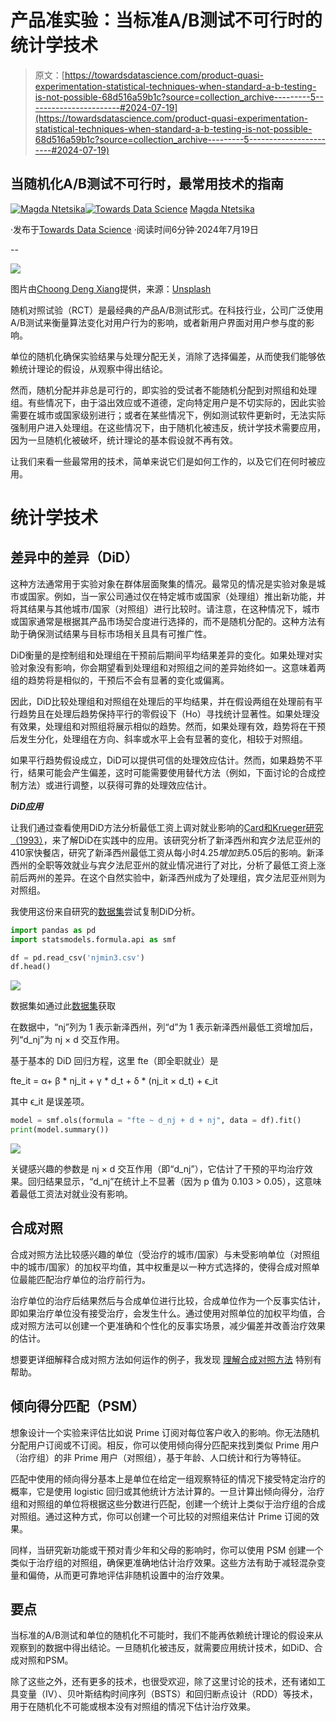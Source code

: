 # 产品准实验：当标准A/B测试不可行时的统计学技术

> 原文：[https://towardsdatascience.com/product-quasi-experimentation-statistical-techniques-when-standard-a-b-testing-is-not-possible-68d516a59b1c?source=collection_archive---------5-----------------------#2024-07-19](https://towardsdatascience.com/product-quasi-experimentation-statistical-techniques-when-standard-a-b-testing-is-not-possible-68d516a59b1c?source=collection_archive---------5-----------------------#2024-07-19)

## 当随机化A/B测试不可行时，最常用技术的指南

[](https://medium.com/@ntetsika.magda?source=post_page---byline--68d516a59b1c--------------------------------)[![Magda Ntetsika](../Images/00160af79eca1a27f908566b6586e037.png)](https://medium.com/@ntetsika.magda?source=post_page---byline--68d516a59b1c--------------------------------)[](https://towardsdatascience.com/?source=post_page---byline--68d516a59b1c--------------------------------)[![Towards Data Science](../Images/a6ff2676ffcc0c7aad8aaf1d79379785.png)](https://towardsdatascience.com/?source=post_page---byline--68d516a59b1c--------------------------------) [Magda Ntetsika](https://medium.com/@ntetsika.magda?source=post_page---byline--68d516a59b1c--------------------------------)

·发布于[Towards Data Science](https://towardsdatascience.com/?source=post_page---byline--68d516a59b1c--------------------------------) ·阅读时间6分钟·2024年7月19日

--

![](../Images/5b0290e14f023fbfc9924a8f79d37b95.png)

图片由[Choong Deng Xiang](https://dengxiang.pages.dev/)提供，来源：[Unsplash](https://unsplash.com/?utm_source=medium&utm_medium=referral)

随机对照试验（RCT）是最经典的产品A/B测试形式。在科技行业，公司广泛使用A/B测试来衡量算法变化对用户行为的影响，或者新用户界面对用户参与度的影响。

单位的随机化确保实验结果与处理分配无关，消除了选择偏差，从而使我们能够依赖统计理论的假设，从观察中得出结论。

然而，随机分配并非总是可行的，即实验的受试者不能随机分配到对照组和处理组。有些情况下，由于溢出效应或不道德，定向特定用户是不切实际的，因此实验需要在城市或国家级别进行；或者在某些情况下，例如测试软件更新时，无法实际强制用户进入处理组。在这些情况下，由于随机化被违反，统计学技术需要应用，因为一旦随机化被破坏，统计理论的基本假设就不再有效。

让我们来看一些最常用的技术，简单来说它们是如何工作的，以及它们在何时被应用。

# 统计学技术

## 差异中的差异（DiD）

这种方法通常用于实验对象在群体层面聚集的情况。最常见的情况是实验对象是城市或国家。例如，当一家公司通过仅在特定城市或国家（处理组）推出新功能，并将其结果与其他城市/国家（对照组）进行比较时。请注意，在这种情况下，城市或国家通常是根据其产品市场契合度进行选择的，而不是随机分配的。这种方法有助于确保测试结果与目标市场相关且具有可推广性。

DiD衡量的是控制组和处理组在干预前后期间平均结果差异的变化。如果处理对实验对象没有影响，你会期望看到处理组和对照组之间的差异始终如一。这意味着两组的趋势将是相似的，干预后不会有显著的变化或偏离。

因此，DiD比较处理组和对照组在处理后的平均结果，并在假设两组在处理前有平行趋势且在处理后趋势保持平行的零假设下（Ho）寻找统计显著性。如果处理没有效果，处理组和对照组将展示相似的趋势。然而，如果处理有效，趋势将在干预后发生分化，处理组在方向、斜率或水平上会有显著的变化，相较于对照组。

如果平行趋势假设成立，DiD可以提供可信的处理效应估计。然而，如果趋势不平行，结果可能会产生偏差，这时可能需要使用替代方法（例如，下面讨论的合成控制方法）或进行调整，以获得可靠的处理效应估计。

***DiD应用***

让我们通过查看使用DiD方法分析最低工资上调对就业影响的[Card和Krueger研究（1993）](https://www.aeaweb.org/articles?id=10.1257%2Faer.90.5.1397)，来了解DiD在实践中的应用。该研究分析了新泽西州和宾夕法尼亚州的410家快餐店，研究了新泽西州最低工资从每小时$4.25增加到$5.05后的影响。新泽西州的全职等效就业与宾夕法尼亚州的就业情况进行了对比，分析了最低工资上涨前后两州的差异。在这个自然实验中，新泽西州成为了处理组，宾夕法尼亚州则为对照组。

我使用这份来自研究的[数据集](http://www.principlesofeconometrics.com/poe5/poe5csv.html)尝试复制DiD分析。

```py
import pandas as pd
import statsmodels.formula.api as smf 

df = pd.read_csv('njmin3.csv')
df.head()
```

![](../Images/d2b32084895a4abe096fb6db6bb23455.png)

数据集如通过此[数据集](http://www.principlesofeconometrics.com/poe5/poe5csv.html)获取

在数据中，“nj”列为 1 表示新泽西州，列“d”为 1 表示新泽西州最低工资增加后，列“d_nj”为 nj × d 交互作用。

基于基本的 DiD 回归方程，这里 fte（即全职就业）是

fte_it = α+ β * nj_it + γ * d_t + δ * (nj_it × d_t) + ϵ_it

其中 ϵ_it 是误差项。

```py
model = smf.ols(formula = "fte ~ d_nj + d + nj", data = df).fit()
print(model.summary())
```

![](../Images/ddfd99fc5a5af849a0c6804d18f0ed59.png)

关键感兴趣的参数是 nj × d 交互作用（即“d_nj”），它估计了干预的平均治疗效果。回归结果显示，“d_nj”在统计上不显著（因为 p 值为 0.103 > 0.05），这意味着最低工资法对就业没有影响。

## 合成对照

合成对照方法比较感兴趣的单位（受治疗的城市/国家）与未受影响单位（对照组中的城市/国家）的加权平均值，其中权重是以一种方式选择的，使得合成对照单位最能匹配治疗单位的治疗前行为。

治疗单位的治疗后结果然后与合成单位进行比较，合成单位作为一个反事实估计，即如果治疗单位没有接受治疗，会发生什么。通过使用对照单位的加权平均值，合成对照方法可以创建一个更准确和个性化的反事实场景，减少偏差并改善治疗效果的估计。

想要更详细解释合成对照方法如何运作的例子，我发现 [理解合成对照方法](/understanding-synthetic-control-methods-dd9a291885a1) 特别有帮助。

## 倾向得分匹配（PSM）

想象设计一个实验来评估比如说 Prime 订阅对每位客户收入的影响。你无法随机分配用户订阅或不订阅。相反，你可以使用倾向得分匹配来找到类似 Prime 用户（治疗组）的非 Prime 用户（对照组），基于年龄、人口统计和行为等特征。

匹配中使用的倾向得分基本上是单位在给定一组观察特征的情况下接受特定治疗的概率，它是使用 logistic 回归或其他统计方法计算的。一旦计算出倾向得分，治疗组和对照组的单位将根据这些分数进行匹配，创建一个统计上类似于治疗组的合成对照组。通过这种方式，你可以创建一个可比较的对照组来估计 Prime 订阅的效果。

同样，当研究新功能或干预对青少年和父母的影响时，你可以使用 PSM 创建一个类似于治疗组的对照组，确保更准确地估计治疗效果。这些方法有助于减轻混杂变量和偏倚，从而更可靠地评估非随机设置中的治疗效果。

## 要点

当标准的A/B测试和单位的随机化不可能时，我们不能再依赖统计理论的假设来从观察到的数据中得出结论。一旦随机化被违反，就需要应用统计技术，如DiD、合成对照和PSM。

除了这些之外，还有更多的技术，也很受欢迎，除了这里讨论的技术，还有诸如工具变量（IV）、贝叶斯结构时间序列（BSTS）和回归断点设计（RDD）等技术，用于在随机化不可能或根本没有对照组的情况下估计治疗效果。
